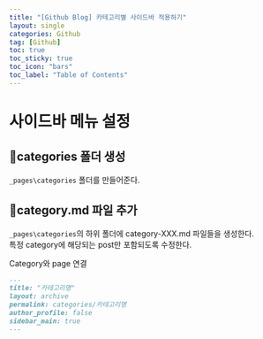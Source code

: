```yaml
---
title: "[Github Blog] 카테고리별 사이드바 적용하기"
layout: single
categories: Github
tag: [Github]
toc: true
toc_sticky: true
toc_icon: "bars"
toc_label: "Table of Contents"
---
```


# 사이드바 메뉴 설정

## 📂categories 폴더 생성
`_pages\categories` 폴더를 만들어준다.

## 📄category.md 파일 추가
`_pages\categories`의 하위 폴더에 category-XXX.md 파일들을 생성한다.  
특정 category에 해당되는 post만 포함되도록 수정한다.

Category와 page 연결

```md
---
title: "카테고리명"
layout: archive
permalink: categories/카테고리명
author_profile: false
sidebar_main: true
---
```